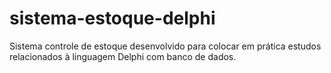 # sistema-estoque-delphi


Sistema controle de estoque desenvolvido para colocar em prática estudos relacionados à linguagem Delphi com banco de dados.
